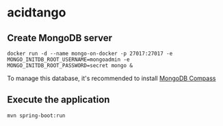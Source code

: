 # acidtango

## Create MongoDB server

```shell
docker run -d --name mongo-on-docker -p 27017:27017 -e MONGO_INITDB_ROOT_USERNAME=mongoadmin -e MONGO_INITDB_ROOT_PASSWORD=secret mongo &
```

To manage this database, it's recommended to install [MongoDB Compass](https://www.mongodb.com/try/download/compass)

## Execute the application

```shell
mvn spring-boot:run
```
